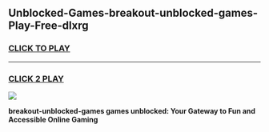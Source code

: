 
## Unblocked-Games-breakout-unblocked-games-Play-Free-dlxrg
<h3>
<a href="https://premium76.site?title=breakout-unblocked-games&ref=12A">CLICK TO PLAY</a></h3>
<hr>

<h3>
<a href="https://premium76.site?title=breakout-unblocked-games&ref=12A">CLICK 2 PLAY</a>
  
</h3>

<a href="https://premium76.site?title=breakout-unblocked-games&ref=12A"><img src="https://clearcache.store/games.png"></a>


**breakout-unblocked-games games unblocked: Your Gateway to Fun and Accessible Online Gaming**
